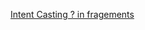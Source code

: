 [Intent Casting ? in fragements](http://stackoverflow.com/questions/31970896/the-intent-constructors-parameters)